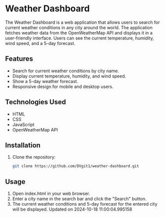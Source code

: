 # Weather Dashboard

The Weather Dashboard is a web application that allows users to search for current weather conditions in any city around the world. The application fetches weather data from the OpenWeatherMap API and displays it in a user-friendly interface. Users can see the current temperature, humidity, wind speed, and a 5-day forecast.

## Features

- Search for current weather conditions by city name.
- Display current temperature, humidity, and wind speed.
- Show a 5-day weather forecast.
- Responsive design for mobile and desktop users.

## Technologies Used

- HTML
- CSS
- JavaScript
- OpenWeatherMap API

## Installation

1. Clone the repository:
   ```bash
   git clone https://github.com/DVgit1/weather-dashboard.git

## Usage
1. Open index.html in your web browser.
2. Enter a city name in the search bar and click the "Search" button.
3. The current weather conditions and 5-day forecast for the entered city will be displayed.
Updated on 2024-10-18 11:00:04.995158